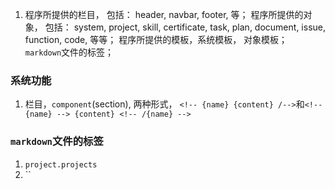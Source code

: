 <!-- page {title:"user manual"} /-->

1. 程序所提供的栏目， 包括： header, navbar, footer, 等； 程序所提供的对象， 包括： system, project, skill, certificate, task, plan, document, issue, function, code, 等等； 程序所提供的模板，系统模板， 对象模板； `markdown`文件的标签； 


### 系统功能
1. 栏目，`component`(section), 两种形式， `<!-- {name} {content} /-->`和`<!-- {name} --> {content} <!-- /{name} -->`


### `markdown`文件的标签
1. `project.projects`
2. ``





